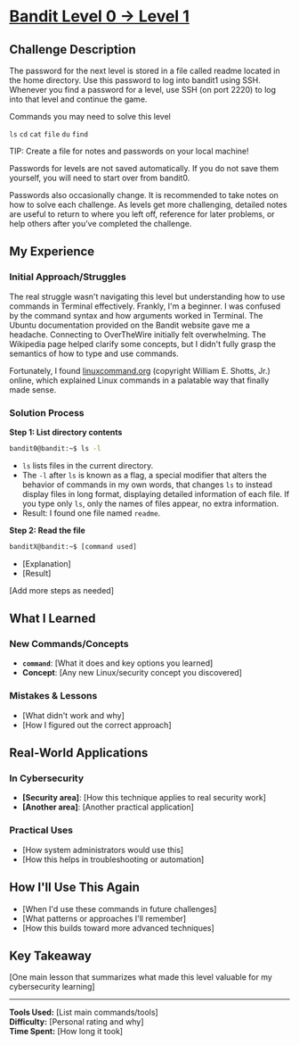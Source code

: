 # [Bandit Level 0 → Level 1](https://overthewire.org/wargames/bandit/bandit1.html)

## Challenge Description
The password for the next level is stored in a file called readme located in the home directory. Use this password to log into bandit1 using SSH. Whenever you find a password for a level, use SSH (on port 2220) to log into that level and continue the game.

Commands you may need to solve this level

`ls` `cd` `cat` `file` `du` `find`

TIP: Create a file for notes and passwords on your local machine!

Passwords for levels are not saved automatically. If you do not save them yourself, you will need to start over from bandit0.

Passwords also occasionally change. It is recommended to take notes on how to solve each challenge. As levels get more challenging, detailed notes are useful to return to where you left off, reference for later problems, or help others after you’ve completed the challenge.

## My Experience

### Initial Approach/Struggles

The real struggle wasn't navigating this level but understanding how to use commands in Terminal effectively. Frankly, I'm a beginner. I was confused by the command syntax and how arguments worked in Terminal. The Ubuntu documentation provided on the Bandit website gave me a headache. Connecting to OverTheWire initially felt overwhelming. The Wikipedia page helped clarify some concepts, but I didn't fully grasp the semantics of how to type and use commands.

Fortunately, I found [linuxcommand.org](https://linuxcommand.org/) (copyright William E. Shotts, Jr.) online, which explained Linux commands in a palatable way that finally made sense.

### Solution Process

**Step 1: List directory contents**

```bash
bandit0@bandit:~$ ls -l
```

- `ls` lists files in the current directory.
- The `-l` after `ls` is known as a flag, a special modifier that alters the behavior of commands in my own words, that changes `ls` to instead display files in long format, displaying detailed information of each file. If you type only `ls`, only the names of files appear, no extra information.
- Result: I found one file named `readme`.

**Step 2: Read the file**
```bash
banditX@bandit:~$ [command used]
```
- [Explanation]
- [Result]

[Add more steps as needed]

## What I Learned

### New Commands/Concepts
- **`command`**: [What it does and key options you learned]
- **Concept**: [Any new Linux/security concept you discovered]

### Mistakes & Lessons
- [What didn't work and why]
- [How I figured out the correct approach]

## Real-World Applications

### In Cybersecurity
- **[Security area]**: [How this technique applies to real security work]
- **[Another area]**: [Another practical application]

### Practical Uses
- [How system administrators would use this]
- [How this helps in troubleshooting or automation]

## How I'll Use This Again
- [When I'd use these commands in future challenges]
- [What patterns or approaches I'll remember]
- [How this builds toward more advanced techniques]

## Key Takeaway
[One main lesson that summarizes what made this level valuable for my cybersecurity learning]

---

**Tools Used:** [List main commands/tools]  
**Difficulty:** [Personal rating and why]  
**Time Spent:** [How long it took]
